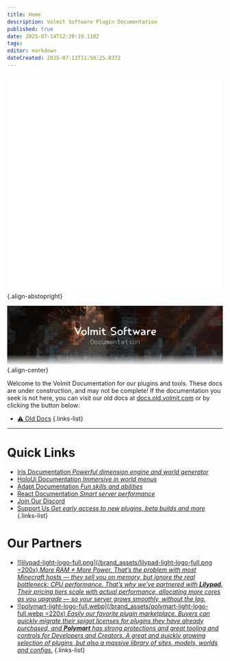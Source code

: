 ```yaml
---
title: Home
description: Volmit Software Plugin Documentation
published: true
date: 2025-07-14T12:20:19.110Z
tags: 
editor: markdown
dateCreated: 2025-07-13T11:50:25.837Z
---
```


![icon.webp](/brand_assets/icon.webp){.align-abstopright}



![home-banner.webp](/brand_assets/home-banner.webp){.align-center}

Welcome to the Volmit Documentation for our plugins and tools. These docs are under construction, and may not be complete! If the documentation you seek is not here, you can visit our old docs at [docs.old.volmit.com](https://docs.old.volmit.com) or by clicking the button below:
- [⚠️ Old Docs](https://docs.old.volmit.com)
{.links-list}

---

# Quick Links

- [Iris Documentation *Powerful dimension engine and world generator*](/doc/iris)
- [HoloUi Documentation *Immersive in world menus*](/doc/holoui)
- [Adapt Documentation *Fun skills and abilities*](/doc/adapt)
- [React Documentation *Smart server performance*](/doc/react)
- [Join Our Discord](https://discord.gg/3xxPTpT)
- [Support Us *Get early access to new plugins, beta builds and more*](https://ko-fi.com/volmit)
{.links-list}



# Our Partners

- [![lilypad-light-logo-full.png](/brand_assets/lilypad-light-logo-full.png =200x) *More RAM ≠ More Power. That’s the problem with most Minecraft hosts — they sell you on memory, but ignore the real bottleneck: CPU performance. That’s why we’ve partnered with <strong>Lilypad</strong>. Their pricing tiers scale with actual performance, allocating more cores as you upgrade — so your server grows smoothly, without the lag.*](https://lilypad.gg/volmit)
- [![polymart-light-logo-full.webp](/brand_assets/polymart-light-logo-full.webp =220x) *Easily our favorite plugin marketplace. Buyers can quickly migrate their spigot licenses for plugins they have already purchased, and <strong>Polymart</strong> has strong protections and great tooling and controls for Developers and Creators. A great and quickly growing selection of plugins, but also a massive library of sites, models, worlds and configs.*](https://lilypad.gg/volmit)
{.links-list}
